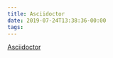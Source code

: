 ```yaml
---
title: Asciidoctor
date: 2019-07-24T13:38:36-00:00
tags:
---
```


[Asciidoctor](https://asciidoctor.org/docs/user-manual/)
